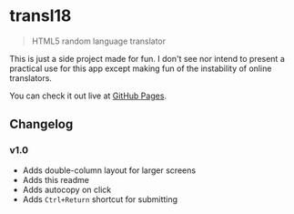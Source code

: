 # transl18
> HTML5 random language translator

This is just a side project made for fun. I don't see nor intend to present a practical use for this app except making fun of the instability of online translators.

You can check it out live at [GitHub Pages](https://gabrielchiconi.github.io/transl18/).

## Changelog

### v1.0

- Adds double-column layout for larger screens
- Adds this readme
- Adds autocopy on click
- Adds `Ctrl+Return` shortcut for submitting

